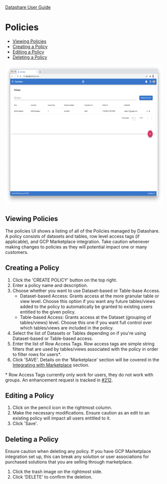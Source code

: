 [Datashare User Guide](./../README.md)

# Policies
* [Viewing Policies](#viewing_policies)
* [Creating a Policy](#creating_a_policy)
* [Editing a Policy](#editing_a_policy)
* [Deleting a Policy](#deleting_a_policy)

<p align="center">
  <img src="./assets/policies_list_ui.png" alt="Policies List UI" height="450"/>
</p>

## <a name="viewing_policies">Viewing Policies</a>
The policies UI shows a listing of all of the Policies managed by Datashare. A policy consists of datasets and tables, row level access tags (if applicable), and GCP Marketplace integration. Take caution whenever making changes to policies as they will potential impact one or many customers.

## <a name="creating_a_policy">Creating a Policy</a>
1. Click the 'CREATE POLICY' button on the top right.
2. Enter a policy name and description.
3. Choose whether you want to use Dataset-based or Table-base Access.
    * Dataset-based Access: Grants access at the more granular table or view level. Choose this option if you want any future tables/views added to the policy to automatically be granted to existing users entitled to the given policy.
    * Table-based Access: Grants access at the Dataset (grouping of tables/views) level. Choose this one if you want full control over which tables/views are included in the policy.
4. Select the list of Datasets or Tables depending on if you're using Dataset-based or Table-based access.
5. Enter the list of Row Access Tags. Row access tags are simple string filters that are used by tables/views associated with the policy in order to filter rows for users*.
6. Click 'SAVE'. Details on the 'Marketplace' section will be covered in the [Integrating with Marketplace](./MARKETPLACE_INTEGRATION.md) section.

\* Row Access Tags currently only work for users, they do not work with groups. An enhancement request is tracked in [#212](https://github.com/GoogleCloudPlatform/datashare-toolkit/issues/212).

## <a name="editing_a_policy">Editing a Policy</a>
1. Click on the pencil icon in the rightmost column.
2. Make the necessary modifications. Ensure caution as an edit to an existing policy will impact all users entitled to it.
4. Click 'Save'.

## <a name="deleting_a_policy">Deleting a Policy</a>
Ensure caution when deleting any policy. If you have GCP Marketplace integration set up, this can break any solution or user associations for purchased solutions that you are selling through marketplace.

1. Click the trash image on the rightmost side.
2. Click 'DELETE' to confirm the deletion.